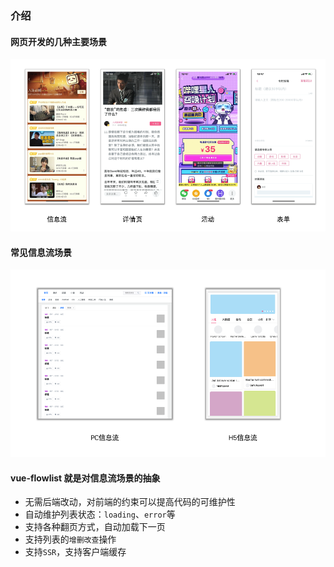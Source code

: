 ### 介绍

#### 网页开发的几种主要场景
<img src="../images/web-mode.png">

#### 常见信息流场景
<img src="../images/flowlist.png"> 

#### vue-flowlist 就是对信息流场景的抽象
- 无需后端改动，对前端的约束可以提高代码的可维护性
- 自动维护列表状态：`loading`、`error`等
- 支持各种翻页方式，自动加载下一页
- 支持列表的`增删改查`操作
- 支持`SSR`，支持客户端缓存
